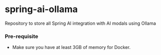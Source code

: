 # spring-ai-ollama
Repository to store all Spring AI integration with AI modals using Ollama

### Pre-requisite
- Make sure you have at least 3GB of memory for Docker.